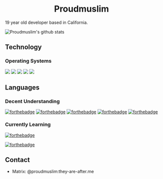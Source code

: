 <div align="center">

# Proudmuslim

</div>

19 year old developer based in California.

![Proudmuslim's github stats](https://github-readme-stats.vercel.app/api?username=proudmuslim-dev&count_private=true&show_icons=true&theme=gotham)

## Technology

### Operating Systems

[![](https://img.shields.io/badge/-Qubes%20OS-3874d8?style=for-the-badge&logo=qubesos&logoColor=white)](https://qubes-os.org)
[![](https://img.shields.io/badge/Arch%20Linux-1793D1?logo=arch-linux&logoColor=fff&style=for-the-badge)](https://archlinux.org)
[![](https://img.shields.io/badge/Debian-D70A53?style=for-the-badge&logo=debian&logoColor=white)](https://www.debian.org)
[![](https://img.shields.io/badge/Fedora-294172?style=for-the-badge&logo=fedora&logoColor=white)](https://getfedora.org)
[![](https://img.shields.io/badge/OpenWRT-00B5E2?style=for-the-badge&logo=OpenWrt&logoColor=white)](https://openwrt.org)

<!-- May add an applications section later -->
<!-- [![](https://img.shields.io/badge/-KeePassXC-6cac4d?style=for-the-badge&logo=keepassxc&logoColor=white)](https://keepassxc.org) -->

## Languages 

### Decent Understanding 

[![forthebadge](https://img.shields.io/badge/rust-%23000000.svg?&style=for-the-badge&logo=rust&logoColor=white)](https://ileriayo.github.io/markdown-badges/#programming-languages)
[![forthebadge](https://img.shields.io/badge/kotlin-%230095D5.svg?&style=for-the-badge&logo=kotlin&logoColor=white)](https://forthebadge.com)
[![forthebadge](https://img.shields.io/badge/java-%23ED8B00.svg?&style=for-the-badge&logo=java&logoColor=white)](https://forthebadge.com)
[![forthebadge](https://img.shields.io/badge/python%20-%2314354C.svg?&style=for-the-badge&logo=python&logoColor=white)](https://forthebadge.com)
[![forthebadge](https://img.shields.io/badge/latex%20-%23008080.svg?&style=for-the-badge&logo=latex&logoColor=white)](https://forthebadge.com)

### Currently Learning

[![forthebadge](https://img.shields.io/badge/Haskell-5e5086?style=for-the-badge&logo=haskell&logoColor=white)](https://ileriayo.github.io/markdown-badges/#programming-languages)

[![forthebadge](https://img.shields.io/badge/PureScript-000000?style=for-the-badge&logo=PureScript&logoColor=white)](https://ileriayo.github.io/markdown-badges/#programming-languages)


## Contact

* Matrix: @proudmuslim:they-are-after.me
